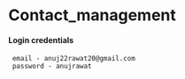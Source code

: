 # Contact_management

#### Login credentials 
     email - anuj22rawat20@gmail.com
     password - anujrawat
